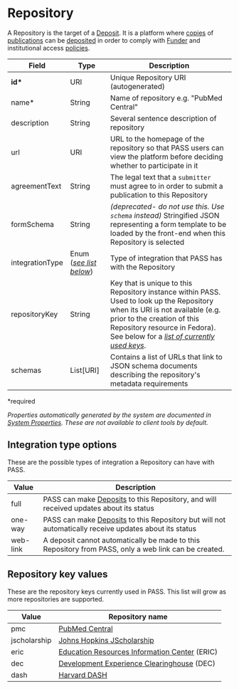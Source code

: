 # Repository

A Repository is the target of a [Deposit](Deposit.md). It is a platform where [copies](RepositoryCopy.md) of [publications](Publication.md) can be [deposited](Deposit.md) in order to comply with [Funder](Funder.md) and institutional access [policies](Policy.md).

| Field  		| Type  		| Description |
| ------------- | ------------- | ------------- |
| __id*__ | URI | Unique Repository URI (autogenerated) |
| name* | String | Name of repository e.g. "PubMed Central" |
| description | String | Several sentence description of repository |
| url | URI | URL to the homepage of the repository so that PASS users can view the platform before deciding whether to participate in it |
| agreementText | String | The legal text that a `submitter` must agree to in order to submit a publication to this Repository |
| formSchema | String | _(deprecated- do not use this.   Use `schema` instead)_ Stringified JSON representing a form template to be loaded by the front-end when this Repository is selected |
| integrationType | Enum ([_see list below_](#integration-type-options)) | Type of integration that PASS has with the Repository |
|repositoryKey | String | Key that is unique to this Repository instance within PASS.  Used to look up the Repository when its URI is not available (e.g. prior to the creation of this Repository resource in Fedora). See below for a [_list of currently used keys_](#repository-key-values). |
| schemas | List[URI] | Contains a list of URLs that link to JSON schema documents describing the repository's metadata requirements |


*required 

*Properties automatically generated by the system are documented in [System Properties](SystemProperties.md). These are not available to client tools by default.*

## Integration type options

These are the possible types of integration a Repository can have with PASS.

| Value  		  | Description |
| --------------- | ------------- |
| full | PASS can make [Deposits](Deposit.md) to this Repository, and will received updates about its status |
| one-way | PASS can make [Deposits](Deposit.md) to this Repository but will not automatically receive updates about its status |
| web-link | A deposit cannot automatically be made to this Repository from PASS, only a web link can be created. |

## Repository key values

These are the repository keys currently used in PASS. This list will grow as more repositories are supported.

| Value  		  | Repository name |
| --------------- | ------------- |
| pmc | [PubMed Central](https://www.ncbi.nlm.nih.gov/pmc/) |
| jscholarship | [Johns Hopkins JScholarship](https://jscholarship.library.jhu.edu/) |
| eric | [Education Resources Information Center](https://eric.ed.gov/) (ERIC) |
| dec | [Development Experience Clearinghouse](https://dec.usaid.gov/dec/) (DEC) |
| dash | [Harvard DASH](https://dash.harvard.edu/) |
